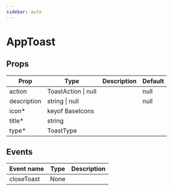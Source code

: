 ```yaml
---
sidebar: auto
---
```



# AppToast
<script setup>
import AppToastPlayground from './AppToastPlayground.vue'
</script>
## Props

| Prop | Type | Description | Default |
| ---- | ---- | ----------- | ------- |
| action | ToastAction \| null |  | null |
| description | string \| null |  | null |
| icon* | keyof BaseIcons |  |  |
| title* | string |  |  |
| type* | ToastType |  |  |

## Events

| Event name | Type | Description |
| ---------- | ---- | ----------- |
| closeToast | None |  |


<!-- Anything above this line is automatically generated, do not edit manually. -->

<!-- !Custom! Anything after this line can be edited manually: please only add code usage and link to full source code on Github -->
